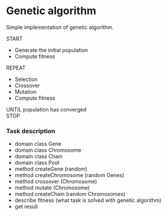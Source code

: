 # Genetic algorithm

Simple implementation of genetic algorithm.

START
<ul>
<li>Generate the initial population</li>
<li>Compute fitness</li></ul>
REPEAT
<ul>
<li>Selection</li>    
    <li>Crossover</li>
    <li>Mutation</li>
    <li>Compute fitness</li></ul>
UNTIL population has converged<br/>
STOP

<h3>Task description</h3>
<ul>
<li>domain class Gene</li>
<li>domain class Chromosome</li>
<li>domain class Chain</li>
<li>domain class Pool</li>
<li>method createGene (random)</li>
<li>method createChromosome (random Genes)</li>
<li>method crossover (Chromosome)</li>
<li>method mutate (Chromosome)</li>
<li>method createChain (random Chromosomes)</li>
<li>describe fitness (what task is solved with genetic algorithm)</li>
<li>get result</li>
</ul>
